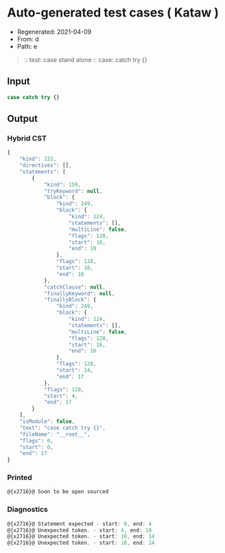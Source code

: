# Auto-generated test cases ( Kataw )
- Regenerated: 2021-04-09
- From: d
- Path: e
> :: test: case stand alone
> :: case: catch try {}
## Input

`````js
case catch try {}
`````

## Output

### Hybrid CST

```javascript
{
    "kind": 122,
    "directives": [],
    "statements": [
        {
            "kind": 159,
            "tryKeyword": null,
            "block": {
                "kind": 249,
                "block": {
                    "kind": 124,
                    "statements": [],
                    "multiLine": false,
                    "flags": 128,
                    "start": 10,
                    "end": 10
                },
                "flags": 128,
                "start": 10,
                "end": 10
            },
            "catchClause": null,
            "finallyKeyword": null,
            "finallyBlock": {
                "kind": 249,
                "block": {
                    "kind": 124,
                    "statements": [],
                    "multiLine": false,
                    "flags": 128,
                    "start": 16,
                    "end": 16
                },
                "flags": 128,
                "start": 14,
                "end": 17
            },
            "flags": 128,
            "start": 4,
            "end": 17
        }
    ],
    "isModule": false,
    "text": "case catch try {}",
    "fileName": "__root__",
    "flags": 0,
    "start": 0,
    "end": 17
}
```

### Printed

```javascript
@{x2716}@ Soon to be open sourced
```

### Diagnostics

```javascript
@{x2716}@ Statement expected - start: 0, end: 4
@{x2716}@ Unexpected token. - start: 4, end: 10
@{x2716}@ Unexpected token. - start: 10, end: 14
@{x2716}@ Unexpected token. - start: 10, end: 14

```

